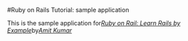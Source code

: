 #Ruby on Rails Tutorial: sample application

This is the sample application for[*Ruby on Rail: Learn Rails by Example*](http://railstutorial.org/)by[*Amit Kumar*](http://)
